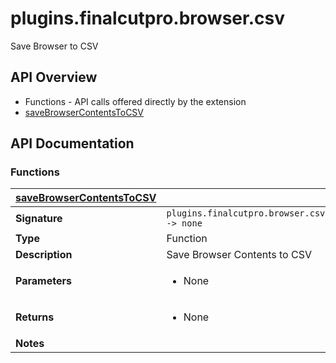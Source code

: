 # plugins.finalcutpro.browser.csv

Save Browser to CSV

## API Overview
* Functions - API calls offered directly by the extension
 * [saveBrowserContentsToCSV](#saveBrowserContentsToCSV)

## API Documentation

### Functions

| [saveBrowserContentsToCSV](#saveBrowserContentsToCSV)         |                                                                                     |
| --------------------------------------------|-------------------------------------------------------------------------------------|
| **Signature**                               | `plugins.finalcutpro.browser.csv.saveBrowserContentsToCSV() -> none`                                                                    |
| **Type**                                    | Function                                                                     |
| **Description**                             | Save Browser Contents to CSV                                                                     |
| **Parameters**                              | <ul><li>None</li></ul> |
| **Returns**                                 | <ul><li>None</li></ul>          |
| **Notes**                                   | <ul></ul>                |

